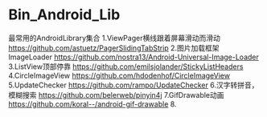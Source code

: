 # Bin_Android_Lib
最常用的AndroidLibrary集合
1.ViewPager横线跟着屏幕滑动而滑动
https://github.com/astuetz/PagerSlidingTabStrip
2.图片加载框架ImageLoader
https://github.com/nostra13/Android-Universal-Image-Loader
3.ListView顶部停靠
https://github.com/emilsjolander/StickyListHeaders
4.CircleImageView
https://github.com/hdodenhof/CircleImageView
5.UpdateChecker
https://github.com/rampo/UpdateChecker
6.汉字转拼音，模糊搜索
https://github.com/belerweb/pinyin4j
7.GifDrawable动画
https://github.com/koral--/android-gif-drawable
8.
